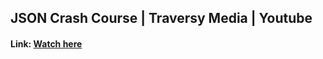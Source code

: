 ## JSON Crash Course | Traversy Media | Youtube
#### Link: <a href="https://youtu.be/rRgD1yVwIvE">Watch here</a>